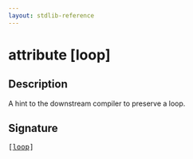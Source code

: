 ```yaml
---
layout: stdlib-reference
---
```


# attribute [loop]

## Description

A hint to the downstream compiler to preserve a loop.


## Signature

<pre>
[<a href="/stdlib-reference/attributes/loop">loop</a>]
</pre>

